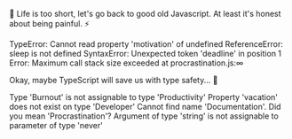 🚀 Life is too short, let's go back to good old Javascript. At least it's honest about being painful. ⚡

TypeError: Cannot read property 'motivation' of undefined
ReferenceError: sleep is not defined
SyntaxError: Unexpected token 'deadline' in position 1
Error: Maximum call stack size exceeded at procrastination.js:∞

Okay, maybe TypeScript will save us with type safety... 📝

Type 'Burnout' is not assignable to type 'Productivity'
Property 'vacation' does not exist on type 'Developer'
Cannot find name 'Documentation'. Did you mean 'Procrastination'?
Argument of type 'string' is not assignable to parameter of type 'never'

